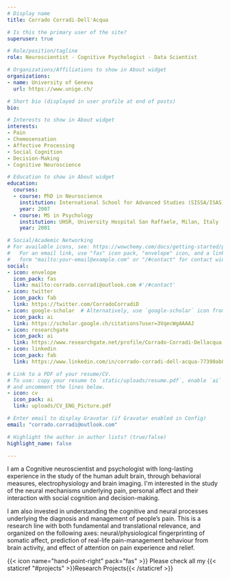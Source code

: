 ```yaml
---
# Display name
title: Corrado Corradi˗Dell'Acqua

# Is this the primary user of the site?
superuser: true

# Role/position/tagline
role: Neuroscientist - Cognitive Psychologist - Data Scientist

# Organizations/Affiliations to show in About widget
organizations:
- name: University of Geneva
  url: https://www.unige.ch/

# Short bio (displayed in user profile at end of posts)
bio:

# Interests to show in About widget
interests:
- Pain
- Chemosensation
- Affective Processing
- Social Cognition
- Decision-Making
- Cognitive Neuroscience

# Education to show in About widget
education:
  courses:
  - course: PhD in Neuroscience
    institution: International School for Advanced Studies (SISSA/ISAS), Trieste, Italy
    year: 2007
  - course: MS in Psychology
    institution: UHSR, University Hospital San Raffaele, Milan, Italy
    year: 2001

# Social/Academic Networking
# For available icons, see: https://wowchemy.com/docs/getting-started/page-builder/#icons
#   For an email link, use "fas" icon pack, "envelope" icon, and a link in the
#   form "mailto:your-email@example.com" or "/#contact" for contact widget.
social:
- icon: envelope
  icon_pack: fas
  link: mailto:corrado.corradi@outlook.com #'/#contact'
- icon: twitter
  icon_pack: fab
  link: https://twitter.com/CorradoCorradiD
- icon: google-scholar  # Alternatively, use `google-scholar` icon from `ai` icon pack
  icon_pack: ai
  link: https://scholar.google.ch/citations?user=3VqecWgAAAAJ
- icon: researchgate
  icon_pack: ai
  link: https://www.researchgate.net/profile/Corrado-Corradi-Dellacqua
- icon: linkedin
  icon_pack: fab
  link: https://www.linkedin.com/in/corrado-corradi-dell-acqua-77390ab8/

# Link to a PDF of your resume/CV.
# To use: copy your resume to `static/uploads/resume.pdf`, enable `ai` icons in `params.toml`, 
# and uncomment the lines below.
- icon: cv
  icon_pack: ai
  link: uploads/CV_ENG_Picture.pdf

# Enter email to display Gravatar (if Gravatar enabled in Config)
email: "corrado.corradi@outlook.com"

# Highlight the author in author lists? (true/false)
highlight_name: false

---
```


I am a Cognitive neuroscientist and psychologist with long-lasting  experience in the study of the human adult brain, through behavioral measures, electrophysiology and brain imaging. I'm interested in the study of the neural mechanisms underlying pain, personal affect and their interaction with social cognition and decision-making.

I am also invested in understanding the cognitive and neural processes underlying the diagnosis and management of people’s pain. This is a research line with both fundamental and translational relevance, and organized on the following axes: neural/physiological fingerprinting of somatic affect,
prediction of real-life pain-management behaviour from brain activity, and
effect of attention on pain experience and relief.

{{< icon name="hand-point-right" pack="fas" >}} Please check all my {{< staticref "#projects" >}}Research Projects{{< /staticref >}}